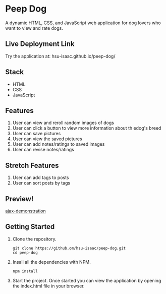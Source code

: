 # Peep Dog

A dynamic HTML, CSS, and JavaScript web application for dog lovers who want to view and rate dogs.

## Live Deployment Link

Try the application at: hsu-isaac.github.io/peep-dog/

## Stack
- HTML
- CSS
- JavaScript

## Features
1. User can view and reroll random images of dogs
2. User can click a button to view more information about th edog's breed
3. User can save pictures
4. User can view the saved pictures
5. User can add notes/ratings to saved images
6. User can revise notes/ratings

## Stretch Features
1. User can add tags to posts
2. User can sort posts by tags

## Preview!

[ajax-demonstration](https://user-images.githubusercontent.com/85271794/134747219-ac71569d-914d-4efc-9351-f62a9a6c6d4d.gif)

## Getting Started
1. Clone the repository.
     ```shell
    git clone https://github.om/hsu-isaac/peep-dog.git
    cd peep-dog
    ```
2. Insall all the dependencies with NPM.
    ```shell
    npm install
    ```
3. Start the project. Once started you can view the application by opening the index.html file in your browser.
